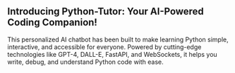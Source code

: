 ## Introducing Python-Tutor: Your AI-Powered Coding Companion!

This personalized AI chatbot has been built to make learning Python simple, interactive, and accessible for everyone. Powered by cutting-edge technologies like GPT-4, DALL-E, FastAPI, and WebSockets, it helps you write, debug, and understand Python code with ease. 
 

